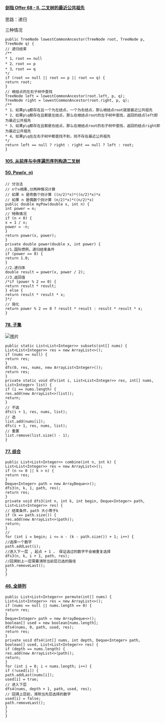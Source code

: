 #### [剑指 Offer 68 - II. 二叉树的最近公共祖先](https://leetcode-cn.com/problems/er-cha-shu-de-zui-jin-gong-gong-zu-xian-lcof/)

思路：递归

三种情况

```plain
public TreeNode lowestCommonAncestor(TreeNode root, TreeNode p, TreeNode q) {
// 递归结束
/**
* 1、root == null
* 2、root == p
* 3、root == q
*/
if (root == null || root == p || root == q) {
return root;
}
// 根结点的左右子树中查找
TreeNode left = lowestCommonAncestor(root.left, p, q);
TreeNode right = lowestCommonAncestor(root.right, p, q);
/**
* 1、如果p\q都存在且一个为左结点，一个为右结点，那么根结点root就是最近公共祖先
* 2、如果p\q都存在且都是左结点，那么在根结点root的左子树中查找，返回的结点left即为最近公共祖先
* 3、如果p\q都存在且都是右结点，那么在根结点root的右子树中查找，返回的结点right即为最近公共祖先
* 4、如果p\q在左右子树中都查找不到，则不存在最近公共祖先
*/
return left == null ? right : right == null ? left : root;
}
```
#### [105. 从前序与中序遍历序列构造二叉树](https://leetcode-cn.com/problems/construct-binary-tree-from-preorder-and-inorder-traversal/)

#### [50. Pow(x, n)](https://leetcode-cn.com/problems/powx-n/)

```plain
// 分治法
// n个x相乘,分两种情况计算
// 如果 n 是奇数个则计算 ((n/2)*x)*((n/2)*x)*x
// 如果 n 是偶数个则计算 (n/2)*x)*((n/2)*x)
public double myPow(double x, int n) {
int power = n;
// 特殊情况
if (n < 0) {
x = 1 / x;
power = -n;
}
return power(x, power);
}
private double power(double x, int power) {
//1.国际惯例，递归结束条件
if (power == 0) {
return 1.0;
}
//2.递归体
double result = power(x, power / 2);
//3.返回值
/*if (power % 2 == 0) {
return result * result;
} else {
return result * result * x;
}*/
// 简化
return power % 2 == 0 ? result * result : result * result * x;
}
```
#### [78. 子集](https://leetcode-cn.com/problems/subsets/)

![图片](https://uploader.shimo.im/f/TBfnLQZW7k9BEKvU.png!thumbnail?fileGuid=VCQwtJjycJkyWHcD)

```plain
public static List<List<Integer>> subsets(int[] nums) {
List<List<Integer>> res = new ArrayList<>();
if (nums == null) {
return res;
}
dfs(0, res, nums, new ArrayList<Integer>());
return res;
}
private static void dfs(int i, List<List<Integer>> res, int[] nums, List<Integer> list) {
if (i == nums.length) {
res.add(new ArrayList<>(list));
return;
}
// 不选
dfs(i + 1, res, nums, list);
// 选
list.add(nums[i]);
dfs(i + 1, res, nums, list);
// 重置
list.remove(list.size() - 1);
}
```
#### [77. 组合](https://leetcode-cn.com/problems/combinations/)

```plain
public List<List<Integer>> combine(int n, int k) {
List<List<Integer>> res = new ArrayList<>();
if (n <= 0 || k > n) {
return res;
}
Deque<Integer> path = new ArrayDeque<>();
dfs3(n, k, 1, path, res);
return res;
}
private void dfs3(int n, int k, int begin, Deque<Integer> path, List<List<Integer>> res) {
// 结束条件，path 大小等于k
if (k == path.size()) {
res.add(new ArrayList<>(path));
return;
}
//
for (int i = begin; i <= n - (k - path.size()) + 1; i++) {
//选择一个数字
path.addLast(i);
//进入下一层 , 起点 + 1 ， 保证选过的数字不会被重复选择
dfs3(n, k, i + 1, path, res);
//回溯到上一层需要清除当前层已选的路径
path.removeLast();
}
}
```
#### [46. 全排列](https://leetcode-cn.com/problems/permutations/)

```plain
public List<List<Integer>> permute(int[] nums) {
List<List<Integer>> res = new ArrayList<>();
if (nums == null || nums.length == 0) {
return res;
}
Deque<Integer> path = new ArrayDeque<>();
boolean[] used = new boolean[nums.length];
dfs4(nums, 0, path, used, res);
return res;
}
private void dfs4(int[] nums, int depth, Deque<Integer> path, boolean[] used, List<List<Integer>> res) {
if (depth == nums.length) {
res.add(new ArrayList<>(path));
return;
}
for (int i = 0; i < nums.length; i++) {
if (!used[i]) {
path.addLast(nums[i]);
used[i] = true;
// 进入下层
dfs4(nums, depth + 1, path, used, res);
// 回溯上层前，清除当先层选择的数字
used[i] = false;
path.removeLast();
}
}
}
```
